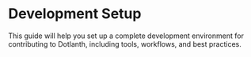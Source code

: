 # Development Setup

This guide will help you set up a complete development environment for contributing to Dotlanth, including tools, workflows, and best practices.
